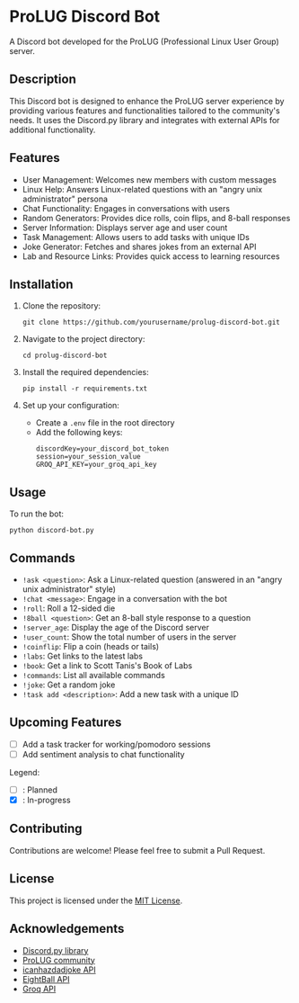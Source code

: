 # ProLUG Discord Bot

A Discord bot developed for the ProLUG (Professional Linux User Group) server.

## Description

This Discord bot is designed to enhance the ProLUG server experience by providing various features and functionalities tailored to the community's needs. It uses the Discord.py library and integrates with external APIs for additional functionality.

## Features

- User Management: Welcomes new members with custom messages
- Linux Help: Answers Linux-related questions with an "angry unix administrator" persona
- Chat Functionality: Engages in conversations with users
- Random Generators: Provides dice rolls, coin flips, and 8-ball responses
- Server Information: Displays server age and user count
- Task Management: Allows users to add tasks with unique IDs
- Joke Generator: Fetches and shares jokes from an external API
- Lab and Resource Links: Provides quick access to learning resources

## Installation

1. Clone the repository:
   ```
   git clone https://github.com/yourusername/prolug-discord-bot.git
   ```

2. Navigate to the project directory:
   ```
   cd prolug-discord-bot
   ```

3. Install the required dependencies:
   ```
   pip install -r requirements.txt
   ```

4. Set up your configuration:
   - Create a `.env` file in the root directory
   - Add the following keys:
     ```
     discordKey=your_discord_bot_token
     session=your_session_value
     GROQ_API_KEY=your_groq_api_key
     ```

## Usage

To run the bot:

```
python discord-bot.py
```

## Commands

- `!ask <question>`: Ask a Linux-related question (answered in an "angry unix administrator" style)
- `!chat <message>`: Engage in a conversation with the bot
- `!roll`: Roll a 12-sided die
- `!8ball <question>`: Get an 8-ball style response to a question
- `!server_age`: Display the age of the Discord server
- `!user_count`: Show the total number of users in the server
- `!coinflip`: Flip a coin (heads or tails)
- `!labs`: Get links to the latest labs
- `!book`: Get a link to Scott Tanis's Book of Labs
- `!commands`: List all available commands
- `!joke`: Get a random joke
- `!task add <description>`: Add a new task with a unique ID

## Upcoming Features

- [ ] Add a task tracker for working/pomodoro sessions
- [ ] Add sentiment analysis to chat functionality

Legend:
- [ ] : Planned
- [x] : In-progress

## Contributing

Contributions are welcome! Please feel free to submit a Pull Request.

## License

This project is licensed under the [MIT License](LICENSE).

## Acknowledgements

- [Discord.py library](https://discordpy.readthedocs.io/)
- [ProLUG community](https://prolug.org)
- [icanhazdadjoke API](https://icanhazdadjoke.com/)
- [EightBall API](https://eightballapi.com/)
- [Groq API](https://groq.com/)
